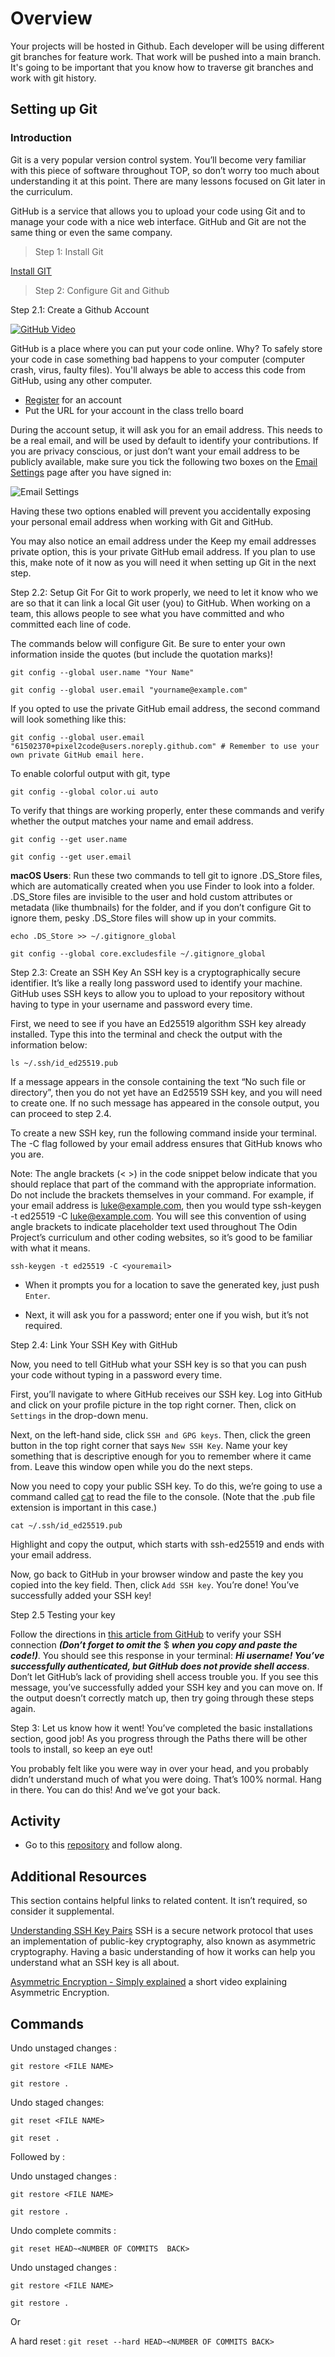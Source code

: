 # Overview

Your projects will be hosted in Github. Each developer will be using different git branches for feature work. That work will be pushed into a main branch. It's going to be important that you know how to traverse git branches and work with git history.

## Setting up Git

### Introduction

Git is a very popular version control system. You’ll become very familiar with this piece of software throughout TOP, so don’t worry too much about understanding it at this point. There are many lessons focused on Git later in the curriculum.

GitHub is a service that allows you to upload your code using Git and to manage your code with a nice web interface. GitHub and Git are not the same thing or even the same company.

> Step 1: Install Git

[Install GIT](https://github.com/git-guides/install-git)

> Step 2: Configure Git and Github

Step 2.1: Create a Github Account

<a href="http://www.youtube.com/watch?feature=player_embedded&v=w3jLJU7DT5E" target="_blank"><img src="./../assets/github-logo.png" alt="GitHub Video" /></a>

GitHub is a place where you can put your code online. Why? To safely store your code in case something bad happens to your computer (computer crash, virus, faulty files). You'll always be able to access this code from GitHub, using any other computer.

- [Register](https://github.com/join) for an account
- Put the URL for your account in the class trello board

During the account setup, it will ask you for an email address. This needs to be a real email, and will be used by default to identify your contributions. If you are privacy conscious, or just don’t want your email address to be publicly available, make sure you tick the following two boxes on the [Email Settings](https://github.com/settings/emails) page after you have signed in:

![Email Settings](./../assets/email_setting.png)

Having these two options enabled will prevent you accidentally exposing your personal email address when working with Git and GitHub.

You may also notice an email address under the Keep my email addresses private option, this is your private GitHub email address. If you plan to use this, make note of it now as you will need it when setting up Git in the next step.

Step 2.2: Setup Git
For Git to work properly, we need to let it know who we are so that it can link a local Git user (you) to GitHub. When working on a team, this allows people to see what you have committed and who committed each line of code.

The commands below will configure Git. Be sure to enter your own information inside the quotes (but include the quotation marks)!

```
git config --global user.name "Your Name"
```
```
git config --global user.email "yourname@example.com"
```

If you opted to use the private GitHub email address, the second command will look something like this:

```
git config --global user.email "61502370+pixel2code@users.noreply.github.com" # Remember to use your own private GitHub email here.
```

To enable colorful output with git, type

```
git config --global color.ui auto
```

To verify that things are working properly, enter these commands and verify whether the output matches your name and email address.

```
git config --get user.name
```
```
git config --get user.email
```

**macOS Users**: Run these two commands to tell git to ignore .DS_Store files, which are automatically created when you use Finder to look into a folder. .DS_Store files are invisible to the user and hold custom attributes or metadata (like thumbnails) for the folder, and if you don’t configure Git to ignore them, pesky .DS_Store files will show up in your commits.

```
echo .DS_Store >> ~/.gitignore_global
```
```
git config --global core.excludesfile ~/.gitignore_global
```

Step 2.3: Create an SSH Key
An SSH key is a cryptographically secure identifier. It’s like a really long password used to identify your machine. GitHub uses SSH keys to allow you to upload to your repository without having to type in your username and password every time.

First, we need to see if you have an Ed25519 algorithm SSH key already installed. Type this into the terminal and check the output with the information below:

```
ls ~/.ssh/id_ed25519.pub
```

If a message appears in the console containing the text “No such file or directory”, then you do not yet have an Ed25519 SSH key, and you will need to create one. If no such message has appeared in the console output, you can proceed to step 2.4.

To create a new SSH key, run the following command inside your terminal. The -C flag followed by your email address ensures that GitHub knows who you are.

Note: The angle brackets (< >) in the code snippet below indicate that you should replace that part of the command with the appropriate information. Do not include the brackets themselves in your command. For example, if your email address is luke@example.com, then you would type ssh-keygen -t ed25519 -C luke@example.com. You will see this convention of using angle brackets to indicate placeholder text used throughout The Odin Project’s curriculum and other coding websites, so it’s good to be familiar with what it means.

```
ssh-keygen -t ed25519 -C <youremail>
```

- When it prompts you for a location to save the generated key, just push ```Enter```.

- Next, it will ask you for a password; enter one if you wish, but it’s not required.

Step 2.4: Link Your SSH Key with GitHub

Now, you need to tell GitHub what your SSH key is so that you can push your code without typing in a password every time.

First, you’ll navigate to where GitHub receives our SSH key. Log into GitHub and click on your profile picture in the top right corner. Then, click on ```Settings``` in the drop-down menu.

Next, on the left-hand side, click ```SSH and GPG keys```. Then, click the green button in the top right corner that says ```New SSH Key```. Name your key something that is descriptive enough for you to remember where it came from. Leave this window open while you do the next steps.

Now you need to copy your public SSH key. To do this, we’re going to use a command called [cat](http://www.linfo.org/cat.html) to read the file to the console. (Note that the .pub file extension is important in this case.)

```
cat ~/.ssh/id_ed25519.pub
```

Highlight and copy the output, which starts with ssh-ed25519 and ends with your email address.

Now, go back to GitHub in your browser window and paste the key you copied into the key field. Then, click ```Add SSH key```. You’re done! You’ve successfully added your SSH key!

Step 2.5 Testing your key

Follow the directions in [this article from GitHub](https://help.github.com/en/articles/testing-your-ssh-connection) to verify your SSH connection ***(Don’t forget to omit the*** $ ***when you copy and paste the code!)***. You should see this response in your terminal: ***Hi username! You’ve successfully authenticated, but GitHub does not provide shell access***. Don’t let GitHub’s lack of providing shell access trouble you. If you see this message, you’ve successfully added your SSH key and you can move on. If the output doesn’t correctly match up, then try going through these steps again.

Step 3: Let us know how it went!
You’ve completed the basic installations section, good job! As you progress through the Paths there will be other tools to install, so keep an eye out!

You probably felt like you were way in over your head, and you probably didn’t understand much of what you were doing. That’s 100% normal. Hang in there. You can do this! And we’ve got your back.

## Activity

- Go to this [repository](#) and follow along.

## Additional Resources

This section contains helpful links to related content. It isn’t required, so consider it supplemental.

[Understanding SSH Key Pairs](https://winscp.net/eng/docs/ssh_keys) SSH is a secure network protocol that uses an implementation of public-key cryptography, also known as asymmetric cryptography. Having a basic understanding of how it works can help you understand what an SSH key is all about.

[Asymmetric Encryption - Simply explained](https://www.youtube.com/watch?v=AQDCe585Lnc) a short video explaining Asymmetric Encryption.


## Commands

Undo unstaged changes : 

`git restore <FILE NAME>`

`git restore . `

Undo staged changes:

`git reset <FILE NAME>`

`git reset . `

Followed by : 

Undo unstaged changes : 

`git restore <FILE NAME>`

`git restore . `

Undo complete commits :

`git reset HEAD~<NUMBER OF COMMITS  BACK>`

Undo unstaged changes : 

`git restore <FILE NAME>`

`git restore . `

Or

A hard reset :
`git reset --hard HEAD~<NUMBER OF COMMITS BACK>`
